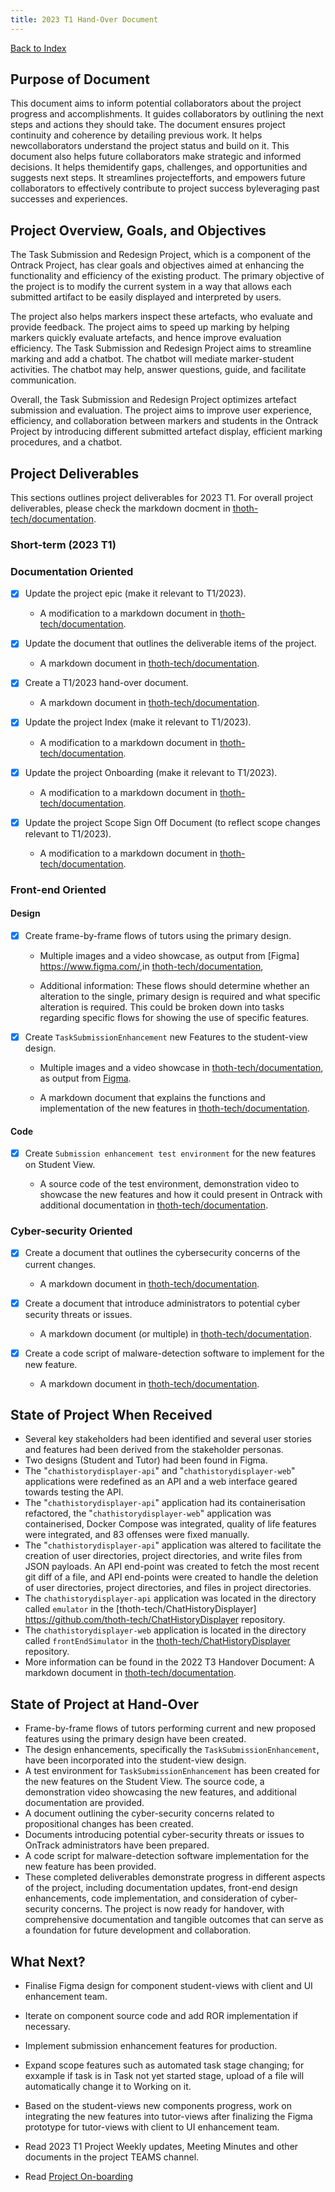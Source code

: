 ```yaml
---
title: 2023 T1 Hand-Over Document
---
```


[Back to Index](Index.md)

## Purpose of Document

This document aims to inform potential collaborators about the project progress and accomplishments.
It guides collaborators by outlining the next steps and actions they should take. The document
ensures project continuity and coherence by detailing previous work. It helps newcollaborators
understand the project status and build on it. This document also helps future collaborators make
strategic and informed decisions. It helps themidentify gaps, challenges, and opportunities and
suggests next steps. It streamlines projectefforts, and empowers future collaborators to effectively
contribute to project success byleveraging past successes and experiences.

## Project Overview, Goals, and Objectives

The Task Submission and Redesign Project, which is a component of the Ontrack Project, has clear
goals and objectives aimed at enhancing the functionality and efficiency of the existing product.
The primary objective of the project is to modify the current system in a way that allows each
submitted artifact to be easily displayed and interpreted by users.

The project also helps markers inspect these artefacts, who evaluate and provide feedback. The
project aims to speed up marking by helping markers quickly evaluate artefacts, and hence improve
evaluation efficiency. The Task Submission and Redesign Project aims to streamline marking and add a
chatbot. The chatbot will mediate marker-student activities. The chatbot may help, answer questions,
guide, and facilitate communication.

Overall, the Task Submission and Redesign Project optimizes artefact submission and evaluation. The
project aims to improve user experience, efficiency, and collaboration between markers and students
in the Ontrack Project by introducing different submitted artefact display, efficient marking
procedures, and a chatbot.

## Project Deliverables

This sections outlines project deliverables for 2023 T1. For overall project deliverables, please
check the markdown docment in
[thoth-tech/documentation](https://github.com/thoth-tech/documentation/blob/main/docs/OnTrack/Task%20Submission%20%26%20Redesign/Deliverables.md).

### Short-term (2023 T1)

### Documentation Oriented

- [x] Update the project epic (make it relevant to T1/2023).

  - A modification to a markdown document in
    [thoth-tech/documentation](https://github.com/thoth-tech/documentation/tree/main/docs/OnTrack/Task%20Submission%20%26%20Redesign).

- [x] Update the document that outlines the deliverable items of the project.

  - A markdown document in
    [thoth-tech/documentation](https://github.com/thoth-tech/documentation/blob/main/docs/OnTrack/Task%20Submission%20%26%20Redesign/Deliverables.md).

- [x] Create a T1/2023 hand-over document.

  - A markdown document in
    [thoth-tech/documentation](https://github.com/thoth-tech/documentation/tree/main/docs/OnTrack/Task%20Submission%20%26%20Redesign).

- [x] Update the project Index (make it relevant to T1/2023).

  - A modification to a markdown document in
    [thoth-tech/documentation](https://github.com/thoth-tech/documentation/tree/main/docs/OnTrack/Task%20Submission%20%26%20Redesign).

- [x] Update the project Onboarding (make it relevant to T1/2023).

  - A modification to a markdown document in
    [thoth-tech/documentation](https://github.com/thoth-tech/documentation/tree/main/docs/OnTrack/Task%20Submission%20%26%20Redesign).

- [x] Update the project Scope Sign Off Document (to reflect scope changes relevant to T1/2023).

  - A modification to a markdown document in
    [thoth-tech/documentation](https://github.com/thoth-tech/documentation/tree/main/docs/OnTrack/Task%20Submission%20%26%20Redesign).

### Front-end Oriented

#### Design

- [x] Create frame-by-frame flows of tutors using the primary design.

  - Multiple images and a video showcase, as output from [Figma] <https://www.figma.com/>,in
    [thoth-tech/documentation](https://github.com/thoth-tech/documentation/tree/main/docs/OnTrack/Task%20Submission%20%26%20Redesign/design_images),

  - Additional information: These flows should determine whether an alteration to the single,
    primary design is required and what specific alteration is required. This could be broken down
    into tasks regarding specific flows for showing the use of specific features.

- [x] Create `TaskSubmissionEnhancement` new Features to the student-view design.

  - Multiple images and a video showcase in
    [thoth-tech/documentation](https://github.com/thoth-tech/documentation/tree/main/docs/OnTrack/Task%20Submission%20%26%20Redesign/design_images),
    as output from [Figma](https://www.figma.com/).

  - A markdown document that explains the functions and implementation of the new features in
    [thoth-tech/documentation](https://github.com/thoth-tech/documentation/tree/main/docs/OnTrack/Task%20Submission%20%26%20Redesign).

#### Code

- [x] Create `Submission enhancement test environment` for the new features on Student View.

  - A source code of the test environment, demonstration video to showcase the new features and how
    it could present in Ontrack with additional documentation in
    [thoth-tech/documentation](https://github.com/thoth-tech/documentation/tree/main/docs/OnTrack/Task%20Submission%20%26%20Redesign).

### Cyber-security Oriented

- [x] Create a document that outlines the cybersecurity concerns of the current changes.

  - A markdown document in
    [thoth-tech/documentation](https://github.com/thoth-tech/documentation/tree/main/docs/OnTrack/Task%20Submission%20%26%20Redesign).

- [x] Create a document that introduce administrators to potential cyber security threats or issues.

  - A markdown document (or multiple) in
    [thoth-tech/documentation](https://github.com/thoth-tech/documentation/tree/main/docs/OnTrack/Task%20Submission%20%26%20Redesign).

- [x] Create a code script of malware-detection software to implement for the new feature.

  - A markdown document in
    [thoth-tech/documentation](https://github.com/thoth-tech/documentation/tree/main/docs/OnTrack/Task%20Submission%20%26%20Redesign).

## State of Project When Received

- Several key stakeholders had been identified and several user stories and features had been
  derived from the stakeholder personas.
- Two designs (Student and Tutor) had been found in Figma.
- The "`chathistorydisplayer-api`" and "`chathistorydisplayer-web`" applications were redefined as
  an API and a web interface geared towards testing the API.
- The "`chathistorydisplayer-api`" application had its containerisation refactored, the
  "`chathistorydisplayer-web`" application was containerised, Docker Compose was integrated, quality
  of life features were integrated, and 83 offenses were fixed manually.
- The "`chathistorydisplayer-api`" application was altered to facilitate the creation of user
  directories, project directories, and write files from JSON payloads. An API end-point was created
  to fetch the most recent git diff of a file, and API end-points were created to handle the
  deletion of user directories, project directories, and files in project directories.
- The `chathistorydisplayer-api` application was located in the directory called `emulator` in the
  [thoth-tech/ChatHistoryDisplayer] <https://github.com/thoth-tech/ChatHistoryDisplayer> repository.
- The `chathistorydisplayer-web` application is located in the directory called `frontEndSimulator`
  in the [thoth-tech/ChatHistoryDisplayer](https://github.com/thoth-tech/ChatHistoryDisplayer)
  repository.
- More information can be found in the 2022 T3 Handover Document: A markdown document in
  [thoth-tech/documentation](https://github.com/thoth-tech/documentation/tree/main/docs/OnTrack/Task%20Submission%20%26%20Redesign).

## State of Project at Hand-Over

- Frame-by-frame flows of tutors performing current and new proposed features using the primary
  design have been created.
- The design enhancements, specifically the `TaskSubmissionEnhancement`, have been incorporated into
  the student-view design.
- A test environment for `TaskSubmissionEnhancement` has been created for the new features on the
  Student View. The source code, a demonstration video showcasing the new features, and additional
  documentation are provided.
- A document outlining the cyber-security concerns related to propositional changes has been
  created.
- Documents introducing potential cyber-security threats or issues to OnTrack administrators have
  been prepared.
- A code script for malware-detection software implementation for the new feature has been provided.
- These completed deliverables demonstrate progress in different aspects of the project, including
  documentation updates, front-end design enhancements, code implementation, and consideration of
  cyber-security concerns. The project is now ready for handover, with comprehensive documentation
  and tangible outcomes that can serve as a foundation for future development and collaboration.

## What Next?

- Finalise Figma design for component student-views with client and UI enhancement team.
- Iterate on component source code and add ROR implementation if necessary.
- Implement submission enhancement features for production.
- Expand scope features such as automated task stage changing; for exxample if task is in Task not
  yet started stage, upload of a file will automatically change it to Working on it.
- Based on the student-views new components progress, work on integrating the new features into
  tutor-views after finalizing the Figma prototype for tutor-views with client to UI enhancement
  team.
- Read 2023 T1 Project Weekly updates, Meeting Minutes and other documents in the project TEAMS
  channel.

- Read [Project On-boarding](Project-On-Boarding.md)
